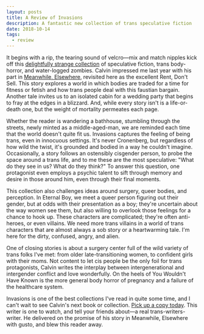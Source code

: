 ```yaml
---
layout: posts
title: A Review of Invasions
description: A fantastic new collection of trans speculative fiction
date: 2018-10-14
tags:
  - review
---
```


It begins with a rip, the tearing sound of velcro—mix and match nipples kick off this [delightfully strange collection](http://www.instarbooks.com/books/invasions.html) of speculative fiction, trans body-horror, and water-logged zombies. Calvin impressed me last year with his part in [Meanwhile, Elsewhere](https://medium.com/@brookshelley/a-review-of-meanwhile-elsewhere-166ec11bff7d), revisited here as the excellent Rent, Don't Sell. This story explores a world in which bodies are traded for a time for fitness or fetish and how trans people deal with this faustian bargain. Another tale invites us to an isolated cabin for a wedding party that begins to fray at the edges in a blizzard. And, while every story isn't is a life-or-death one, but the weight of mortality permeates each page.

Whether the reader is wandering a bathhouse, stumbling through the streets, newly minted as a middle-aged-man, we are reminded each time that the world doesn't quite fit us. Invasions captures the feeling of being trans, even in innocuous settings. It's never Cronenberg, but regardless of how wild the twist, it's grounded and bodied in a way he couldn't imagine. Occasionally, a story follows an ostensibly cisgender person, to probe the space around a trans life, and to me these are the most speculative: "What do they see in us? What do they think?" To answer this question, one protagonist even employs a psychic talent to sift through memory and desire in those around him, even through their final moments.

This collection also challenges ideas around surgery, queer bodies, and perception. In Eternal Boy, we meet a queer person figuring out their gender, but at odds with their presentation as a boy; they're uncertain about the way women see them, but also willing to overlook those feelings for a chance to hook up. These characters are complicated; they're often anti-heroes, or even villains. We need more trans villains in a world of trans characters that are almost always a sob story or a heartwarming tale. I'm here for the dirty, confused, angry, and alien.

One of closing stories is about a surgery center full of the wild variety of trans folks I've met: from older late-transitioning women, to confident girls with their moms. Not content to let cis people be the only foil for trans protagonists, Calvin writes the interplay between intergenerational and intergender conflict and love wonderfully. On the heels of You Wouldn't Have Known is the more general body horror of pregnancy and a failure of the healthcare system.

Invasions is one of the best collections I've read in quite some time, and I can't wait to see Calvin's next book or collection. [Pick up a copy today](http://www.instarbooks.com/books/invasions.html). This writer is one to watch, and tell your friends about—a real trans-writers-writer. He delivered on the promise of his story in Meanwhile, Elsewhere with gusto, and blew this reader away.
